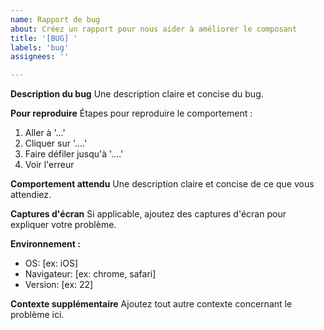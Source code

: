 ```yaml
---
name: Rapport de bug
about: Créez un rapport pour nous aider à améliorer le composant
title: '[BUG] '
labels: 'bug'
assignees: ''

---
```


**Description du bug**
Une description claire et concise du bug.

**Pour reproduire**
Étapes pour reproduire le comportement :
1. Aller à '...'
2. Cliquer sur '....'
3. Faire défiler jusqu'à '....'
4. Voir l'erreur

**Comportement attendu**
Une description claire et concise de ce que vous attendiez.

**Captures d'écran**
Si applicable, ajoutez des captures d'écran pour expliquer votre problème.

**Environnement :**
 - OS: [ex: iOS]
 - Navigateur: [ex: chrome, safari]
 - Version: [ex: 22]

**Contexte supplémentaire**
Ajoutez tout autre contexte concernant le problème ici. 